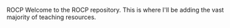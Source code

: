  ROCP
Welcome to the ROCP repository. This is where I'll be adding the vast majority of teaching resources.  
